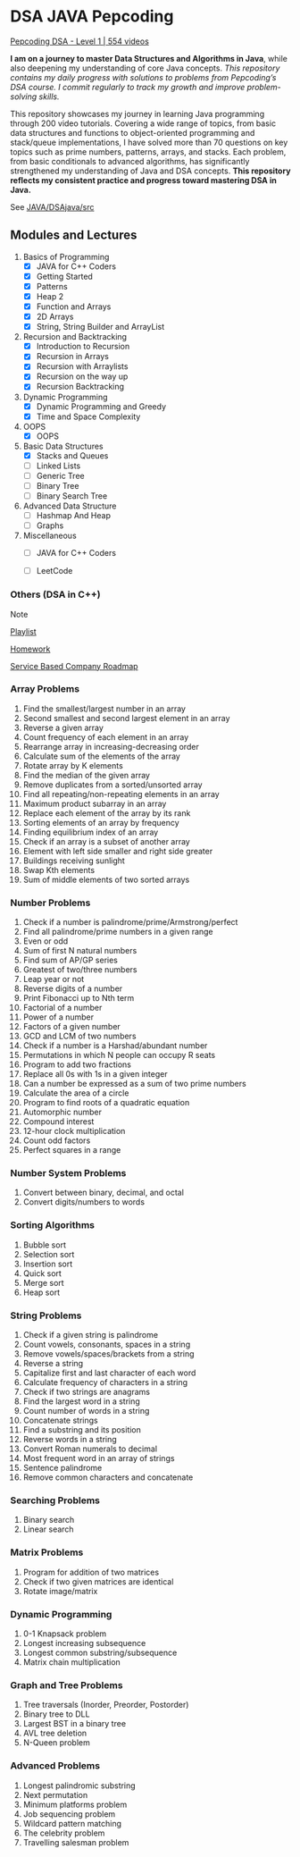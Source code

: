 # DSA JAVA Pepcoding
[Pepcoding DSA - Level 1 | 554 videos](https://www.youtube.com/playlist?list=PL-Jc9J83PIiFj7YSPl2ulcpwy-mwj1SSk)  

**I am on a journey to master Data Structures and Algorithms in Java**, while also deepening my understanding of core Java concepts. *This repository contains my daily progress with solutions to problems from Pepcoding’s DSA course. I commit regularly to track my growth and improve problem-solving skills.*  

This repository showcases my journey in learning Java programming through 200 video tutorials. Covering a wide range of topics, from basic data structures and functions to object-oriented programming and stack/queue implementations, I have solved more than 70 questions on key topics such as prime numbers, patterns, arrays, and stacks. Each problem, from basic conditionals to advanced algorithms, has significantly strengthened my understanding of Java and DSA concepts. **This repository reflects my consistent practice and progress toward mastering DSA in Java.**  

See [JAVA/DSAjava/src](https://github.com/ankitT20/DSA/tree/main/JAVA/DSAjava/src)
  

## Modules and Lectures

1. Basics of Programming 
   - [x] JAVA for C++ Coders
   - [x] Getting Started
   - [x] Patterns
   - [x] Heap 2
   - [x] Function and Arrays
   - [x] 2D Arrays
   - [x] String, String Builder and ArrayList

2. Recursion and Backtracking 
   - [x] Introduction to Recursion
   - [x] Recursion in Arrays
   - [x] Recursion with Arraylists
   - [x] Recursion on the way up
   - [x] Recursion Backtracking

3. Dynamic Programming 
   - [x] Dynamic Programming and Greedy
   - [x] Time and Space Complexity

4. OOPS  
   - [x] OOPS

5. Basic Data Structures 
   - [x] Stacks and Queues
   - [ ] Linked Lists
   - [ ] Generic Tree
   - [ ] Binary Tree
   - [ ] Binary Search Tree

6. Advanced Data Structure 
   - [ ] Hashmap And Heap
   - [ ] Graphs

7. Miscellaneous 
   - [ ] JAVA for C++ Coders
   - [ ] LeetCode
  
  
  
<!--   
> Key concepts learned from playlist:
> 
> **Data Structures**
> 
> 1. Variables in Java
> 2. Loops (Java Foundation Course | Lecture 8)
> 3. Conditional Statements (If, Else if and Else) (Java Foundation Course | Lecture 5)
> 
> **Functions**
> 
> 1. Introduction to Functions
> 
> **Number Systems**
> 
> 1. Decimal to any Base (Introduction to Number System | Lecture 15)
> 2. Any base to decimal (Introduction to Number System | Lecture 16)
> 3. Any base to any base (Introduction to Number System | Lecture 18)
> 
> **Arrays**
> 
> 1. Arrays - Memory (Introduction to Arrays | Lecture 19)
> 2. Find Element in Array (Introduction to Arrays | Lecture 20)
> 3. Sum of two arrays (Introduction to Arrays | Lecture 21)
> 4. Difference of two arrays (Introduction to Arrays | Lecture 22)
> 
> **Stacks and Queues**
> 
> 1. Introduction to Stacks and its usage
> 2. Duplicate Brackets (Introduction to Stacks and its usage | Lecture 23)
> 3. Balanced Brackets (Introduction to Stacks and its usage | Lecture 24)
> 4. Next Greater Element on the Right (Introduction to Stacks and its usage | Lecture 25)
> 5. Stock Span (Introduction to Stacks and its usage | Lecture 26)
> 6. Largest Area Histogram (Introduction to Stacks and its usage | Lecture 27)
> 7. Sliding Window Maximum (Introduction to Stacks and its usage | Lecture 28)
> 8. Infix Evaluation (Introduction to Stacks and its usage | Lecture 29)
> 
> **Queues**
> 
> 1. Queues | Introduction and Usage
> 
> **Object-Oriented Programming (OOPs)**
> 
> 1. OOP's - Classes and Objects
> 2. Build Normal Stack (OOP's - Classes and Objects | Lecture 31)
> 3. Build Dynamic Stack (OOP's - Classes and Objects | Lecture 32)
> 4. Minimum Stack - 1 (OOP's - Classes and Objects | Lecture 33)
> 5. Minimum Stack - 2 (OOP's - Classes and Objects | Lecture 34)
> 
> **Miscellaneous**
> 
> 1. Prime Factorization (Java Foundation Course | Lecture 29)
> 2. Pythagorean Triplets (Java Foundation Course | Lecture 30)
> 3. Pattern-based questions (Pattern-1 to Pattern-20)
 -->  
### Others (DSA in C++)
> [!NOTE]
> [Playlist](https://www.youtube.com/playlist?list=PLQEaRBV9gAFu4ovJ41PywklqI7IyXwr01)
> 
> [Homework](https://drive.google.com/drive/folders/1N9UUtFHRe5a8h1vq3iEVEyvXM5sZDRHv)
> 
> [Service Based Company Roadmap](https://docs.google.com/document/d/1G5PaQZnAXNI7X26j-CBAMQY3x1E6_wEnUkLsLnkSGr4/edit)
> 
> ### Array Problems
> 1. Find the smallest/largest number in an array
> 2. Second smallest and second largest element in an array
> 3. Reverse a given array
> 4. Count frequency of each element in an array
> 5. Rearrange array in increasing-decreasing order
> 6. Calculate sum of the elements of the array
> 7. Rotate array by K elements
> 8. Find the median of the given array
> 9. Remove duplicates from a sorted/unsorted array
> 10. Find all repeating/non-repeating elements in an array
> 11. Maximum product subarray in an array
> 12. Replace each element of the array by its rank
> 13. Sorting elements of an array by frequency
> 14. Finding equilibrium index of an array
> 15. Check if an array is a subset of another array
> 16. Element with left side smaller and right side greater
> 17. Buildings receiving sunlight
> 18. Swap Kth elements
> 19. Sum of middle elements of two sorted arrays
> 
> ### Number Problems
> 1. Check if a number is palindrome/prime/Armstrong/perfect
> 2. Find all palindrome/prime numbers in a given range
> 3. Even or odd
> 4. Sum of first N natural numbers
> 5. Find sum of AP/GP series
> 6. Greatest of two/three numbers
> 7. Leap year or not
> 8. Reverse digits of a number
> 9. Print Fibonacci up to Nth term
> 10. Factorial of a number
> 11. Power of a number
> 12. Factors of a given number
> 13. GCD and LCM of two numbers
> 14. Check if a number is a Harshad/abundant number
> 15. Permutations in which N people can occupy R seats
> 16. Program to add two fractions
> 17. Replace all 0s with 1s in a given integer
> 18. Can a number be expressed as a sum of two prime numbers
> 19. Calculate the area of a circle
> 20. Program to find roots of a quadratic equation
> 21. Automorphic number
> 22. Compound interest
> 23. 12-hour clock multiplication
> 24. Count odd factors
> 25. Perfect squares in a range
> 
> ### Number System Problems
> 1. Convert between binary, decimal, and octal
> 2. Convert digits/numbers to words
> 
> ### Sorting Algorithms
> 1. Bubble sort
> 2. Selection sort
> 3. Insertion sort
> 4. Quick sort
> 5. Merge sort
> 6. Heap sort
> 
> ### String Problems
> 1. Check if a given string is palindrome
> 2. Count vowels, consonants, spaces in a string
> 3. Remove vowels/spaces/brackets from a string
> 4. Reverse a string
> 5. Capitalize first and last character of each word
> 6. Calculate frequency of characters in a string
> 7. Check if two strings are anagrams
> 8. Find the largest word in a string
> 9. Count number of words in a string
> 10. Concatenate strings
> 11. Find a substring and its position
> 12. Reverse words in a string
> 13. Convert Roman numerals to decimal
> 14. Most frequent word in an array of strings
> 15. Sentence palindrome
> 16. Remove common characters and concatenate
> 
> ### Searching Problems
> 1. Binary search
> 2. Linear search
> 
> ### Matrix Problems
> 1. Program for addition of two matrices
> 2. Check if two given matrices are identical
> 3. Rotate image/matrix
> 
> ### Dynamic Programming
> 1. 0-1 Knapsack problem
> 2. Longest increasing subsequence
> 3. Longest common substring/subsequence
> 4. Matrix chain multiplication
> 
> ### Graph and Tree Problems
> 1. Tree traversals (Inorder, Preorder, Postorder)
> 2. Binary tree to DLL
> 3. Largest BST in a binary tree
> 4. AVL tree deletion
> 5. N-Queen problem
> 
> ### Advanced Problems
> 1. Longest palindromic substring
> 2. Next permutation
> 3. Minimum platforms problem
> 4. Job sequencing problem
> 5. Wildcard pattern matching
> 6. The celebrity problem
> 7. Travelling salesman problem
> 